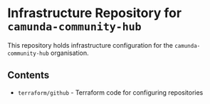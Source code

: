 # Infrastructure Repository for `camunda-community-hub`

This repository holds infrastructure configuration for the `camunda-community-hub` organisation.

## Contents

- `terraform/github` - Terraform code for configuring repositories
